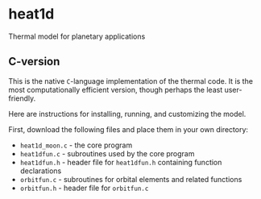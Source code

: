 # heat1d
Thermal model for planetary applications

## C-version
This is the native `C`-language implementation of the thermal code. It is the most computationally efficient version, though perhaps the least user-friendly.

Here are instructions for installing, running, and customizing the model.

First, download the following files and place them in your own directory:

* `heat1d_moon.c` - the core program
* `heat1dfun.c` - subroutines used by the core program
* `heat1dfun.h` - header file for `heat1dfun.h` containing function declarations
* `orbitfun.c` - subroutines for orbital elements and related functions
* `orbitfun.h` - header file for `orbitfun.c`

